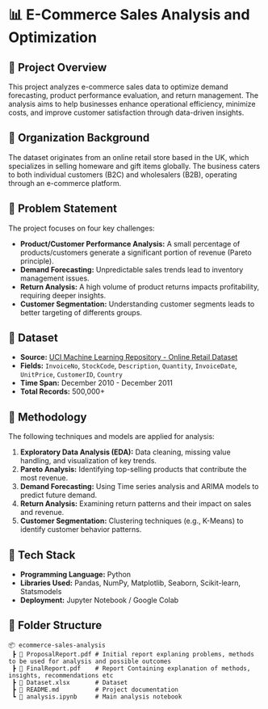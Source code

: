 # 📊 E-Commerce Sales Analysis and Optimization  

## 📌 Project Overview  
This project analyzes e-commerce sales data to optimize demand forecasting, product performance evaluation, and return management. The analysis aims to help businesses enhance operational efficiency, minimize costs, and improve customer satisfaction through data-driven insights.  

## 🏢 Organization Background  
The dataset originates from an online retail store based in the UK, which specializes in selling homeware and gift items globally. The business caters to both individual customers (B2C) and wholesalers (B2B), operating through an e-commerce platform.  

## 🎯 Problem Statement  
The project focuses on four key challenges:  
- **Product/Customer Performance Analysis:** A small percentage of products/customers generate a significant portion of revenue (Pareto principle).  
- **Demand Forecasting:** Unpredictable sales trends lead to inventory management issues.  
- **Return Analysis:** A high volume of product returns impacts profitability, requiring deeper insights.
- **Customer Segmentation:** Understanding customer segments leads to better targeting of differents groups.

## 📂 Dataset  
- **Source:** [UCI Machine Learning Repository - Online Retail Dataset](https://archive.ics.uci.edu/dataset/352/online+retail)  
- **Fields:** `InvoiceNo`, `StockCode`, `Description`, `Quantity`, `InvoiceDate`, `UnitPrice`, `CustomerID`, `Country`  
- **Time Span:** December 2010 - December 2011  
- **Total Records:** 500,000+  

## 📌 Methodology  
The following techniques and models are applied for analysis:  
1. **Exploratory Data Analysis (EDA):** Data cleaning, missing value handling, and visualization of key trends.    
2. **Pareto Analysis:** Identifying top-selling products that contribute the most revenue.
3. **Demand Forecasting:** Using Time series analysis and ARIMA models to predict future demand.
4. **Return Analysis:** Examining return patterns and their impact on sales and revenue.  
5. **Customer Segmentation:** Clustering techniques (e.g., K-Means) to identify customer behavior patterns.

## 🚀 Tech Stack  
- **Programming Language:** Python  
- **Libraries Used:** Pandas, NumPy, Matplotlib, Seaborn, Scikit-learn, Statsmodels  
- **Deployment:** Jupyter Notebook / Google Colab  

## 📜 Folder Structure  
```plaintext
📦 ecommerce-sales-analysis
 ┣ 📜 ProposalReport.pdf # Initial report explaning problems, methods to be used for analysis and possible outcomes   
 ┣ 📜 FinalReport.pdf    # Report Containing explanation of methods, insights, recommendations etc
 ┣ 📜 Dataset.xlsx       # Dataset
 ┣ 📜 README.md          # Project documentation
 ┗ 📜 analysis.ipynb     # Main analysis notebook
